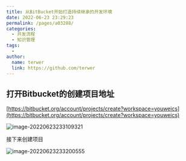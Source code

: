 ```yaml
---
title: 从BitBucket开始打造持续继承的开发环境
date: 2022-06-23 23:29:23
permalink: /pages/a03288/
categories:
  - 开发流程
  - 知识管理
tags:
  - 
author: 
  name: terwer
  link: https://github.com/terwer
---
```


## 打开Bitbucket的创建项目地址

[https://bitbucket.org/account/projects/create?workspace=youweics](https://bitbucket.org/account/projects/create?workspace=youweics)

![image-20220623233109321](https://ghproxy.com/https://raw.githubusercontent.com/terwer/upload/main/img/20220623233109.png)

接下来创建项目

![image-20220623233200555](https://ghproxy.com/https://raw.githubusercontent.com/terwer/upload/main/img/20220623233201.png)
